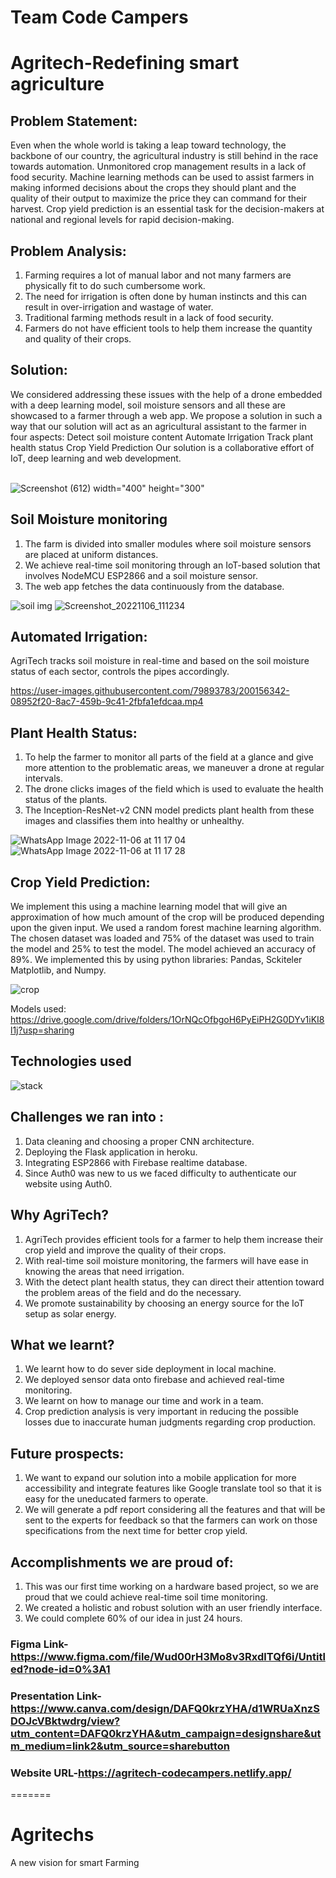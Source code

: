 # Team Code Campers


# Agritech-Redefining smart agriculture

## Problem Statement:
Even when the whole world is taking a leap toward technology, the backbone of our country, the agricultural industry is still behind in the race towards automation. Unmonitored crop management results in a lack of food security. Machine learning methods can be used to assist farmers in making informed decisions about the crops they should plant and the quality of their output to maximize the price they can command for their harvest. Crop yield prediction is an essential task for the decision-makers at national and regional levels for rapid decision-making.

## Problem Analysis:
1. Farming requires a lot of manual labor and not many farmers are physically fit to do such cumbersome work. 
2. The need for irrigation is often done by human instincts and this can result in over-irrigation and wastage of water.
3. Traditional farming methods result in a lack of food security.
4. Farmers do not have efficient tools to help them increase the quantity and quality of their crops.

## Solution: 
We considered addressing these issues with the help of a drone embedded with a deep learning model,  soil moisture sensors  and all these are showcased to a farmer through a web app.  We propose a solution in such a way that our solution will act as an agricultural assistant to the farmer in four aspects:
 Detect soil moisture content
 Automate Irrigation
 Track plant health status
 Crop Yield Prediction
Our solution is a collaborative effort of IoT, deep learning and web development.

<br>![Screenshot (612)](https://user-images.githubusercontent.com/79893783/200157050-6a819678-9524-4636-8486-b4383d50fe0a.png) width="400" height="300" <br>

## Soil Moisture monitoring
1. The farm is divided into smaller modules where soil moisture sensors are placed at uniform distances. 
2. We achieve real-time soil monitoring through an IoT-based solution that involves NodeMCU ESP2866 and a soil moisture sensor. 
3. The web app fetches the data continuously from the database.

![soil img](https://user-images.githubusercontent.com/79893783/200156213-e0269a19-a5dc-46c2-9d3d-22e9b31129df.jpg)
![Screenshot_20221106_111234](https://user-images.githubusercontent.com/79893783/200156239-db964c78-48fe-4701-a30a-76c145884a3c.png)

## Automated Irrigation: 
AgriTech tracks soil moisture in real-time and based on the soil moisture status of each sector, controls the pipes accordingly.

https://user-images.githubusercontent.com/79893783/200156342-08952f20-8ac7-459b-9c41-2fbfa1efdcaa.mp4

## Plant Health Status:
1. To help the farmer to monitor all parts of the field at a glance and give more attention to the problematic areas, we maneuver a drone at regular intervals.
2. The drone clicks images of the field which is used to evaluate the health status of the plants.
3. The Inception-ResNet-v2 CNN model predicts plant health from these images and classifies them into healthy or unhealthy.

![WhatsApp Image 2022-11-06 at 11 17 04](https://user-images.githubusercontent.com/79893783/200156410-a61a0736-5772-4648-a0b7-8bb70b31a977.jpg)
![WhatsApp Image 2022-11-06 at 11 17 28](https://user-images.githubusercontent.com/79893783/200156416-b8a8465f-5e23-4f75-a24b-c2a0a499db17.jpg)

## Crop Yield Prediction: 
We implement this using a machine learning model that will give an approximation of how much amount of the crop will be produced depending upon the given input. 
We used a random forest machine learning algorithm. The chosen dataset was loaded and 75% of the dataset was used to train the model and 25% to test the model. The model achieved an accuracy of 89%.
We implemented this by using python libraries: Pandas, Sckiteler Matplotlib, and Numpy.

![crop](https://user-images.githubusercontent.com/79893783/200156452-28873b5e-dfa6-487f-b574-1ec1ddd365a2.jpg)

Models used: https://drive.google.com/drive/folders/1OrNQcOfbgoH6PyEiPH2G0DYv1iKI8l1j?usp=sharing
## Technologies used
![stack](https://user-images.githubusercontent.com/79893783/200156476-d5480802-b544-4bfb-bbac-196c93d4f02d.jpg)

## Challenges we ran into :
1. Data cleaning and choosing a proper CNN architecture.
2. Deploying the Flask application in heroku.
3. Integrating ESP2866 with Firebase realtime database.
4. Since Auth0 was new to us we faced difficulty to authenticate our website using Auth0.

## Why AgriTech?
1. AgriTech provides efficient tools for a farmer to help them increase their crop yield and improve the quality of their crops.
2. With real-time soil moisture monitoring, the farmers will have ease in knowing the areas that need irrigation.
3. With the detect plant health status, they can direct their attention toward the problem areas of the field and do the necessary.
4. We promote sustainability by choosing an energy source for the IoT setup as solar energy. 

## What we learnt?
1. We learnt how to do sever side deployment in local machine. 
2. We deployed sensor data onto firebase and achieved real-time monitoring.
3. We learnt on how to manage our time and work in a team.
5. Crop prediction analysis is very important in reducing the possible losses due to inaccurate human judgments regarding crop production.

## Future prospects:
1. We want to expand our solution into a mobile application for more accessibility and integrate features like Google translate tool so that it is easy for the uneducated farmers to operate.
2. We will generate a pdf report considering all the features and that will be sent to the experts for feedback so that the farmers can work on those specifications from the next time for better crop yield.

## Accomplishments we are proud of:
1. This was our first time working on a hardware based project, so we are proud that we could achieve real-time soil time monitoring.
2. We created a holistic and robust solution with an user friendly interface.
3. We could complete 60% of our idea in just 24 hours.

### Figma Link-https://www.figma.com/file/Wud00rH3Mo8v3RxdlTQf6i/Untitled?node-id=0%3A1
### Presentation Link-https://www.canva.com/design/DAFQ0krzYHA/d1WRUaXnzSDOJcVBktwdrg/view?utm_content=DAFQ0krzYHA&utm_campaign=designshare&utm_medium=link2&utm_source=sharebutton
### Website URL-https://agritech-codecampers.netlify.app/
=======
# Agritechs
A new vision for smart Farming
